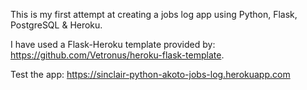 This is my first attempt at creating a jobs log app using Python, Flask, PostgreSQL & Heroku.

 I have used a Flask-Heroku template provided by: https://github.com/Vetronus/heroku-flask-template.

Test the app: https://sinclair-python-akoto-jobs-log.herokuapp.com